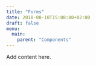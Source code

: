 ```yaml
---
title: "Forms"
date: 2018-08-10T15:08:00+02:00
draft: false
menu:
  main:
    parent: "Components"
---
```


Add content here.